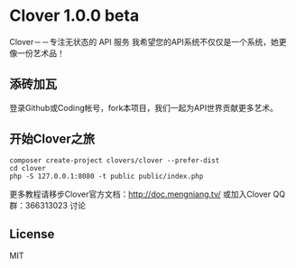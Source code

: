 Clover 1.0.0 beta
=======================================


Clover－－专注无状态的 API 服务
我希望您的API系统不仅仅是一个系统，她更像一份艺术品！


## 添砖加瓦

登录Github或Coding帐号，fork本项目，我们一起为API世界贡献更多艺术。


## 开始Clover之旅

```shell
composer create-project clovers/clover --prefer-dist
cd clover
php -S 127.0.0.1:8080 -t public public/index.php
```

更多教程请移步Clover官方文档：http://doc.mengniang.tv/
或加入Clover QQ群：366313023 讨论



## License

MIT